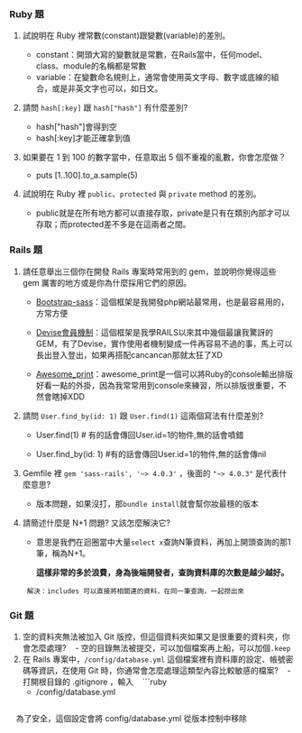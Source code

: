 ### Ruby 題

1. 試說明在 Ruby 裡常數(constant)跟變數(variable)的差別。

    - constant：開頭大寫的變數就是常數，在Rails當中，任何model、class、module的名稱都是常數
    - variable：在變數命名規則上，通常會使用英文字母、數字或底線的組合，或是非英文字也可以，如日文。

2. 請問 `hash[:key]` 跟 `hash["hash"]` 有什麼差別?
    - hash["hash"]會得到空
    - hash[:key]才能正確拿到值
3. 如果要在 1 到 100 的數字當中，任意取出 5 個不重複的亂數，你會怎麼做？
    - puts [1..100].to_a.sample(5)
4. 試說明在 Ruby 裡 `public`、`protected` 與 `private` method 的差別。
    - public就是在所有地方都可以直接存取，private是只有在類別內部才可以存取；而protected差不多是在這兩者之間。

### Rails 題

1. 請任意舉出三個你在開發 Rails 專案時常用到的 gem，並說明你覺得這些 gem 厲害的地方或是你為什麼採用它們的原因。

    - [Bootstrap-sass](https://github.com/momo200e/Ruby_Rails_Notes/blob/master/Gem_Notes.md#bootstrap-sass)：這個框架是我開發php網站最常用，也是最容易用的，方常方便
  
    - [Devise會員機制](https://github.com/momo200e/Ruby_Rails_Notes/blob/master/Gem_Notes.md#devise會員機制)：這個框架是我學RAILS以來其中幾個最讓我驚訝的GEM，有了Devise，實作使用者機制變成一件再容易不過的事，馬上可以長出登入登出，如果再搭配cancancan那就太狂了XD
  
    - [Awesome_print](https://github.com/momo200e/Ruby_Rails_Notes/blob/master/Gem_Notes.md#awesome_print)：awesome_print是一個可以將Ruby的console輸出排版好看一點的外掛，因為我常常用到console來練習，所以排版很重要，不然會瞎掉XDD
 
2. 請問 `User.find_by(id: 1)` 跟 `User.find(1)` 這兩個寫法有什麼差別?

    - User.find(1)    # 有的話會傳回User.id=1的物件,無的話會噴錯

    - User.find_by(id: 1) #有的話會傳回User.id=1的物件,無的話會傳nil

3. Gemfile 裡 `gem 'sass-rails', '~> 4.0.3'` ，後面的 `"~> 4.0.3"` 是代表什麼意思?
    - 版本問題，如果沒打，那`bundle install`就會幫你妝最穩的版本
4. 請簡述什麼是 N+1 問題? 又該怎麼解決它?
    - 意思是我們在迴圈當中大量`select x`查詢N筆資料，再加上開頭查詢的那1筆，稱為N+1。
        
        **這樣非常的多於浪費，身為後端開發者，查詢資料庫的次數是越少越好。**

    ``` 解決：includes 可以直接將相關連的資料，在同一筆查詢，一起撈出來```

### Git 題

1. 空的資料夾無法被加入 Git 版控，但這個資料夾如果又是很重要的資料夾，你會怎麼處理?
    - 空的目錄無法被提交，可以加個檔案再上船，可以加個`.keep`
2. 在 Rails 專案中，`/config/database.yml` 這個檔案裡有資料庫的設定、帳號密碼等資訊，在使用 Git 時，你通常會怎麼處理這類型內容比較敏感的檔案?
    - 打開根目錄的 .gitignore ，輸入
    ```ruby
    + /config/database.yml
    ```
    為了安全，這個設定會將 config/database.yml 從版本控制中移除
    
